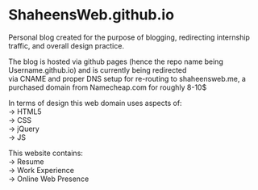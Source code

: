 # ShaheensWeb.github.io
Personal blog created for the purpose of blogging, redirecting internship traffic, and overall design practice. <br />

The blog is hosted via github pages (hence the repo name being Username.github.io) and is currently being redirected <br />
via CNAME and proper DNS setup for re-routing to shaheensweb.me, a purchased domain from Namecheap.com for roughly 8-10$ <br />

In terms of design this web domain uses aspects of: <br />
  -> HTML5<br />
  -> CSS<br />
  -> jQuery <br />
  -> JS <br />
  
This website contains: <br />
  -> Resume <br />
  -> Work Experience <br />
  -> Online Web Presence <br />
   
  
  
  
